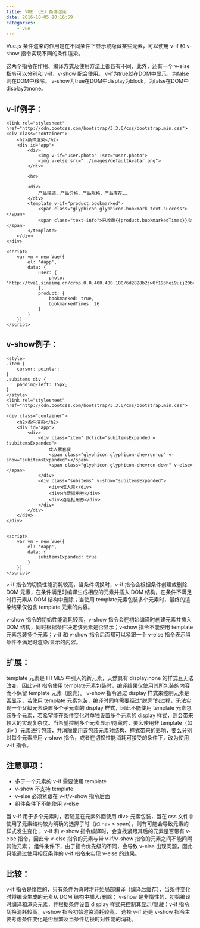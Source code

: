 ```yaml
---
title: VUE （三）条件渲染
date: 2016-10-05 20:16:59
categories:
    - vue
---
```


Vue.js 条件渲染的作用是在不同条件下显示或隐藏某些元素，可以使用 v-if 和 v-show 指令实现不同的条件渲染。
<!-- more -->
这两个指令在作用、编译方式及使用方法上都各有不同，此外，还有一个 v-else 指令可以分别和 v-if、v-show 配合使用。
v-if为true就在DOM中显示，为false则在DOM中移除。
v-show为true在DOM中display为block，为false在DOM中display为none。

## v-if例子：
```
<link rel="stylesheet" href="http://cdn.bootcss.com/bootstrap/3.3.6/css/bootstrap.min.css">
<div class="container">
    <h2>条件渲染</h2>
    <div id="app">
        <div>
            <img v-if="user.photo" :src="user.photo">
            <img v-else src="../images/defaultAvatar.png">
        </div>

        <hr>

        <div>
            产品描述、产品价格、产品规格、产品库存……
        </div>
        <template v-if="product.bookmarked">
            <span class="glyphicon glyphicon-bookmark text-success"></span>
            <span class="text-info">已收藏{{product.bookmarkedTimes}}次</span>
        </template>
    </div>
</div>
```
```
<script>
    var vm = new Vue({
        el: '#app',
        data: {
            user: {
                photo: 'http://tva1.sinaimg.cn/crop.0.0.400.400.180/6d2828b2jw8f193hei9uij20b40b4mxd.jpg'
            },
            product: {
                bookmarked: true,
                bookmarkedTimes: 26
            }
        }
    })
</script>
```

## v-show例子：
```
<style>
.item {
    cursor: pointer;
}
.subitems div {
    padding-left: 15px;
}
</style>
<link rel="stylesheet" href="http://cdn.bootcss.com/bootstrap/3.3.6/css/bootstrap.min.css">

<div class="container">
    <h2>条件渲染</h2>
    <div id="app">
        <div>
            <div class="item" @click="subitemsExpanded = !subitemsExpanded">
                成人票套餐
                <span class="glyphicon glyphicon-chevron-up" v-show="subitemsExpanded"></span>
                <span class="glyphicon glyphicon-chevron-down" v-else></span>
            </div>
            <div class="subitems" v-show="subitemsExpanded">
                <div>成人票</div>
                <div>门票抵用券</div>
                <div>酒店抵用券</div>
            </div>
        </div>
    </div>
</div>
```
```

<script>
    var vm = new Vue({
        el: '#app',
        data: {
            subitemsExpanded: true
        }
    })
</script>
```

v-if 指令的切换性能消耗较高，当条件切换时，v-if 指令会根据条件创建或删除 DOM 元素，在条件满足时编译生成相应的元素并插入 DOM 结构，在条件不满足时将元素从 DOM 结构中删除；当使用 template元素包装多个元素时，最终的渲染结果仅包含 template 元素的内容。

v-show 指令的初始性能消耗较高，v-show 指令会在初始编译时创建元素并插入 DOM 结构，同时根据条件决定该元素是否显示；v-show 指令不能使用 template 元素包装多个元素；v-if 和 v-show 指令后面都可以紧跟一个 v-else 指令表示当条件不满足时渲染/显示的内容。

## 扩展：
template 元素是 HTML5 中引入的新元素，天然具有 display:none 的样式且无法改变，因此v-if 指令使用 template元素包装时，编译结果仅使用其所包装的内容而不保留 template 元素（脱壳）。
v-show 指令通过 display 样式来控制元素是否显示，若使用 template 元素包装，编译时同样需要经过“脱壳”的过程，无法实现一个父级元素设置多个子元素的 display 样式，因此不能使用 template 元素包装多个元素，若希望能在条件变化时单独设置多个元素的 display 样式，则会带来较大的实现复杂度。当希望控制多个元素显示/隐藏时，要么使用非 template（如 div ）元素进行包装，并消除使用该包装元素对结构、样式带来的影响，要么分别对每个元素应用 v-show 指令，或者在切换性能消耗可接受的条件下，改为使用 v-if 指令。

## 注意事项：

- 多于一个元素的 v-if 需要使用 template
- v-show 不支持 template
- v-else 必须紧跟在 v-if/v-show 指令后面
- 组件条件下不能使用 v-else

当 v-if 用于多个元素时，若随意在元素外面使用 div> 元素包装，当在 css 文件中使用了元素结构较为明确的选择子时（如.nav > span），则有可能会导致元素的样式发生变化；
v-if 和 v-show 指令编译时，会查找紧跟其后的元素是否带有 v-else 指令，因此带 v-else 指令的元素与带 v-if/v-show 指令的元素之间不能间隔其他元素；
组件条件下，由于指令优先级的不同，会导致 v-else 出现问题，因此只能通过使用相反条件的 v-if 指令来实现 v-else 的效果。

## 比较：
v-if 指令是惰性的，只有条件为真时才开始局部编译（编译后缓存），当条件变化时将编译生成的元素从 DOM 结构中插入/删除；
v-show 是非惰性的，初始编译时编译和渲染元素，并根据条件设置 display 样式来控制其显示/隐藏；v-if 指令切换消耗较高，v-show 指令初始渲染消耗较高。
选择 v-if 还是 v-show 指令主要考虑条件变化是否频繁及当条件切换时对性能的消耗。
